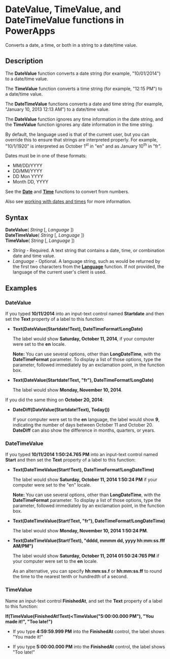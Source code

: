 <properties
	pageTitle="DateValue, TimeValue, and DateTimeValue functions | Microsoft PowerApps"
	description="Reference information, including syntax and examples, for the DateValue, TimeValue, and DateTimeValue functions in PowerApps"
	services=""
	suite="powerapps"
	documentationCenter="na"
	authors="gregli-msft"
	manager="dwrede"
	editor=""
	tags=""/>

<tags
   ms.service="powerapps"
   ms.devlang="na"
   ms.topic="article"
   ms.tgt_pltfrm="na"
   ms.workload="na"
   ms.date="11/07/2015"
   ms.author="gregli"/>

# DateValue, TimeValue, and DateTimeValue functions in PowerApps #

Converts a date, a time, or both in a string to a date/time value.

## Description ##

The **DateValue** function converts a date string (for example, "10/01/2014") to a date/time value.

The **TimeValue** function converts a time string (for example, "12:15 PM") to a date/time value.

The **DateTimeValue** functions converts a date and time string (for example, "January 10, 2013 12:13 AM") to a date/time value.

The **DateValue** function ignores any time information in the date string, and the **TimeValue** function ignores any date information in the time string.

By default, the language used is that of the current user, but you can override this to ensure that strings are interpreted properly. For example, "10/1/1920" is interpreted as October 1<sup>st</sup> in "en" and as January 10<sup>th</sup> in "fr".

Dates must be in one of these formats:

- MM/DD/YYYY
- DD/MM/YYYY
- DD Mon YYYY
- Month DD, YYYY

See the **[Date](function-date-time.md)** and **[Time](function-date-time.md)** functions to convert from numbers.

Also see [working with dates and times](../show-text-dates-times.md) for more information.

## Syntax ##

**DateValue**( *String* [, *Language* ])<br>
**DateTimeValue**( *String* [, *Language* ])<br>
**TimeValue**( *String* [, *Language* ])

- *String* - Required.  A text string that contains a date, time, or combination date and time value.
- *Language* - Optional.  A language string, such as would be returned by the first two characters from the **[Language](function-language.md)** function.  If not provided, the language of the current user's client is used.  

## Examples ##

### DateValue ###

If you typed **10/11/2014** into an input-text control named **Startdate** and then set the **Text** property of a label to this function:

- **Text(DateValue(Startdate!Text), DateTimeFormat!LongDate)**

	The label would show **Saturday, October 11, 2014**, if your computer were set to the **en** locale.

	**Note:** You can use several options, other than **LongDateTime**, with the **DateTimeFormat** parameter. To display a list of those options, type the parameter, followed immediately by an exclamation point, in the function box.

- **Text(DateValue(Startdate!Text, "fr"), DateTimeFormat!LongDate)**

	The label would show **Monday, November 10, 2014**.

If you did the same thing on **October 20, 2014**:

- **DateDiff(DateValue(Startdate!Text), Today())**

	If your computer were set to the **en** language, the label would show **9**, indicating the number of days between October 11 and October 20. **DateDiff** can also show the difference in months, quarters, or years.

### DateTimeValue ###

If you typed **10/11/2014 1:50:24.765 PM** into an input-text control named **Start** and then set the **Text** property of a label to this function:

- **Text(DateTimeValue(Start!Text), DateTimeFormat!LongDateTime)**

	The label would show **Saturday, October 11, 2014 1:50:24 PM** if your computer were set to the "en" locale.

	**Note:** You can use several options, other than **LongDateTime**, with the **DateTimeFormat** parameter. To display a list of those options, type the parameter, followed immediately by an exclamation point, in the function box.

- **Text(DateTimeValue(Start!Text, "fr"), DateTimeFormat!LongDateTime)**

	The label would show **Monday, November 10, 2014 1:50:24 PM**.

- **Text(DateTimeValue(Start!Text), "dddd, mmmm dd, yyyy hh:mm:ss.fff AM/PM")**

	The label would show **Saturday, October 11, 2014 01:50:24:765 PM** if your computer were set to the **en** locale.

	As an alternative, you can specify **hh:mm:ss.f** or **hh:mm:ss.ff** to round the time to the nearest tenth or hundredth of a second.

### TimeValue ###

Name an input-text control **FinishedAt**, and set the **Text** property of a label to this function:

**If(TimeValue(FinishedAt!Text)<TimeValue("5:00:00.000 PM"), "You made it!", "Too late!")**

- If you type **4:59:59.999 PM** into the **FinishedAt** control, the label shows "You made it!"

- If you type **5:00:00.000 PM** into the **FinishedAt** control, the label shows "Too late!"

